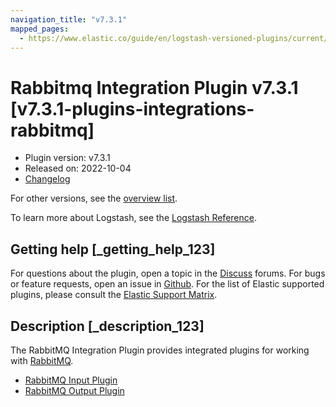 ```yaml
---
navigation_title: "v7.3.1"
mapped_pages:
  - https://www.elastic.co/guide/en/logstash-versioned-plugins/current/v7.3.1-plugins-integrations-rabbitmq.html
---
```


# Rabbitmq Integration Plugin v7.3.1 [v7.3.1-plugins-integrations-rabbitmq]

* Plugin version: v7.3.1
* Released on: 2022-10-04
* [Changelog](https://github.com/logstash-plugins/logstash-integration-rabbitmq/blob/v7.3.1/CHANGELOG.md)

For other versions, see the [overview list](integration-rabbitmq-index.md).

To learn more about Logstash, see the [Logstash Reference](https://www.elastic.co/guide/en/logstash/current/index.html).

## Getting help [_getting_help_123]

For questions about the plugin, open a topic in the [Discuss](http://discuss.elastic.co) forums. For bugs or feature requests, open an issue in [Github](https://github.com/logstash-plugins/logstash-integration-rabbitmq). For the list of Elastic supported plugins, please consult the [Elastic Support Matrix](https://www.elastic.co/support/matrix#matrix_logstash_plugins).

## Description [_description_123]

The RabbitMQ Integration Plugin provides integrated plugins for working with [RabbitMQ](http://www.rabbitmq.com/).

* [RabbitMQ Input Plugin](https://www.elastic.co/guide/en/logstash/current/plugins-inputs-rabbitmq.html)
* [RabbitMQ Output Plugin](https://www.elastic.co/guide/en/logstash/current/plugins-outputs-rabbitmq.html)
